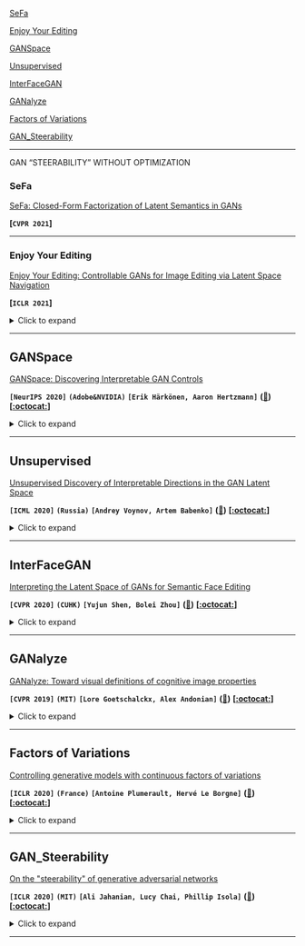 

[SeFa](#SeFa)

[Enjoy Your Editing](#Enjoy-Your-Editing)

[GANSpace](#GANSpace)

[Unsupervised](#Unsupervised) 

[InterFaceGAN](#InterFaceGAN)

[GANalyze](#GANalyze)

[Factors of Variations](#Factors-of-Variations)

[GAN_Steerability](#GAN_Steerability)

---

GAN “STEERABILITY” WITHOUT OPTIMIZATION





### SeFa

[SeFa: Closed-Form Factorization of Latent Semantics in GANs]()

**[`CVPR 2021`]**



---

### Enjoy Your Editing

[Enjoy Your Editing: Controllable GANs for Image Editing via Latent Space Navigation](https://arxiv.org/pdf/2102.01187.pdf)

**[`ICLR 2021`]**

<details><summary>Click to expand</summary><p>


<div align=center><img width="800" src="https://raw.githubusercontent.com/yzy1996/Image-Hosting/master/20201122155212.png"/></div>

> **Problem Statement**

a latent vector $\boldsymbol{z} \in \mathbb{R}^m$ from a known distribution $\mathcal{Z}$

a (<u>pretrained</u>) fixed GAN model consisting of a generator **G** and a discriminator **D**

to discover $N$ attributes or semantically meaningful latent-space direction (transformation matrix) $\boldsymbol{T} = \{\boldsymbol{d}_1, \dots,\boldsymbol{d}_N\}$, where $\boldsymbol{d}_i \in \mathbb{R}^m$

an assigned step size $\boldsymbol{\varepsilon}=\left\{\varepsilon_{1}, \ldots, \varepsilon_{N}\right\}$, where $\boldsymbol{\varepsilon}$ is drawn from a uniform distribution $[-1, 1]^N$

a (<u>pretrained</u>) regressor **R** predict image attributes values $\boldsymbol{\alpha}=\left\{\alpha_{1}, \ldots, \alpha_{N}\right\}$, where $\boldsymbol{\alpha} \in [0, 1]$ and a constraint $0 \le\boldsymbol{\alpha} + \boldsymbol{\varepsilon} \le 1$

> **Objective function**

$$
\min _{\boldsymbol{T}} \mathcal{L}=\lambda_{1} \mathcal{L}_{\mathrm{reg}}+\lambda_{2} \mathcal{L}_{\mathrm{disc}}+\lambda_{3} \mathcal{L}_{\mathrm{content}}
$$

where $\mathcal{L}_{\mathrm{reg}}$ assesses transformations performance, $\mathcal{L}_{\mathrm{disc}}$ assesses new generated images quality by discriminator **D**, and $\mathcal{L}_{\mathrm{content}}$ (perceptual loss) estimate the distance between two images (maintain the image identity)

> **Unique**

- multi-label simultaneous
- local transformation, different direction $d_i$ with different latent vector $z_i$

> **Implementation details**

- Datasets: 1) face - [FFHQ](), [CelebA](), [CelebA-HQ](); 2) natural scene - [Transient Attribute Database](), [MIT Places2]()

</p></details>

---

## GANSpace

[GANSpace: Discovering Interpretable GAN Controls](https://arxiv.org/abs/2004.02546)

**`[NeurIPS 2020]`**	**`(Adobe&NVIDIA)`**	**`[Erik Härkönen, Aaron Hertzmann]`**	**([:memo:]())**	**[[:octocat:](https://github.com/harskish/ganspace)]**

<details><summary>Click to expand</summary><p>


<div align=center><img width="700" src="https://raw.githubusercontent.com/yzy1996/Image-Hosting/master/20201121154059.png" /></div>

> **Keywords**

PCA	

跌得多

> **Goal**

find useful directions in $z$ space



> **Pipeline**

sample $N$ random vector $z_{1:N}$, then compute the corresponding $w_i = M(z_i)$ value

compute PCA of these $w_{1:N}$ values, then get a basis $V$ for $W$

given a new image defined by $w$, edit it by varying PCA coordinates $x$
$$
w^{\prime} = w + Vx
$$


</p></details>

---

## Unsupervised 

[Unsupervised Discovery of Interpretable Directions in the GAN Latent Space](https://arxiv.org/abs/2002.03754)

**`[ICML 2020]`**	**`(Russia)`**	**`[Andrey Voynov, Artem Babenko]`**	**([:memo:]())**	**[[:octocat:](https://github.com/anvoynov/GANLatentDiscovery)]**

<details><summary>Click to expand</summary><p>


![A9Rlu0i5j_139dt6w_ea4](https://raw.githubusercontent.com/yzy1996/Image-Hosting/master/20201101155344.png)


Features: **unsupervised, background removal**

> **Framework**

via jointly learning **a set of directions** and a **model** to distinguish the corresponding image transformations



based on InfoGAN



有一个解耦开的矩阵 $A \in \mathbb{R}^{d \times K}$

一个网络R，用来判断是哪个解耦出来的分量

Self-supervised learning

![mylatex20201030_110850](https://raw.githubusercontent.com/yzy1996/Image-Hosting/master/20201030110908.svg)



</p></details>

---

## InterFaceGAN

[Interpreting the Latent Space of GANs for Semantic Face Editing](https://arxiv.org/abs/1907.10786)

**`[CVPR 2020]`**	**`(CUHK)`**	**`[Yujun Shen, Bolei Zhou]`**	**([:memo:]())**	**[[:octocat:](https://github.com/genforce/interfacegan)]**

<details><summary>Click to expand</summary><p>


<div align=center><img width="300" src="https://raw.githubusercontent.com/yzy1996/Image-Hosting/master/20201119220419.png"/></div>

> **Assumption**

For any binary semantic (e.g., male v.s. female), there exists a **hyperplane** in the latent space serving as the **separation boundary**. Semantic remains the same when the latent code walks within the same side of the hyperplane yet turns into the opposite when across the boundary.

> **Formulation**

$$
\mathrm{d}(\mathbf{n}, \mathbf{z})=\mathbf{n}^{T} \mathbf{z}
$$

$$
f(g(\mathbf{z}))=\lambda \mathrm{d}(\mathbf{n}, \mathbf{z})
$$

$G$: use the Generator of [PGGAN]() and [StyleGAN]() which are pretrained on [CelebA-HQ]()

> **Framework**

latent code z -> image x -> label

latent code z -> label

then train five independent linear SVMs on pose, smile, age, gender, eyeglasses

finally find n and edit the latent code z with $z_{edit} = z + \alpha n$



</p></details>

---

## GANalyze

[GANalyze: Toward visual definitions of cognitive image properties](https://arxiv.org/abs/1906.10112)

**`[CVPR 2019]`**	**`(MIT)`**	**`[Lore Goetschalckx, Alex Andonian]`**	**([:memo:]())**	**[[:octocat:](https://github.com/LoreGoetschalckx/GANalyze)]**

<details><summary>Click to expand</summary><p>


<div align=center><img width="1000" src="https://raw.githubusercontent.com/yzy1996/Image-Hosting/master/20201119164859.png"/></div>

> **Formulation**

$$
\operatorname{argmin}_{\theta} \mathcal{L}(\theta)=\mathbb{E}_{\mathbf{z}, \mathbf{y}, \alpha}\left[\left(A\left(G\left(T_{\theta}(\mathbf{z}, \alpha), \mathbf{y}\right)\right)-(A(G(\mathbf{z}, \mathbf{y}))+\alpha)\right)^{2}\right]
$$

$$
T_{\theta}(\mathbf{z}, \alpha)=\mathbf{z}+\alpha \theta
$$

$G$: use the Generator of [BigGAN]() which is pretrained on ImageNet

$A$: use a CNN of [MemNet]() to assesses an image property of memorability

$T$: moves the input $\mathbf{z}$ along a certain direction $\theta$ 

learn to increase (or decrease) the memorability with a certain amount $\alpha$



</p></details>

---

## Factors of Variations

[Controlling generative models with continuous factors of variations](https://arxiv.org/abs/2001.10238)

**`[ICLR 2020]`**	**`(France)`**	**`[Antoine Plumerault, Hervé Le Borgne]`**	**([:memo:]())**	**[[:octocat:](https://github.com/AntoinePlumerault/Controlling-generative-models-with-continuous-factors-of-variations)]**

<details><summary>Click to expand</summary><p>


>**Framework**

for an original generation: $I = G(z_0)$

want a transformation: $I \rightarrow \mathcal{T}_{t}(I)$ (e.g. $\mathcal{T}$ is a rotation, then $t$ is the angle)

approximate $z_T$ by $G(z_T) \approx \mathcal{T}_{t}(I)$ -> [invert the generator]()

then estimate the direction encoding the factor of variation described by $\mathcal{T}$ with the difference between $z_0$ and $z_T$ 

**given $\mathcal{T}$ to get $z_T$** 

> **Difficulty**

- reconstruction error
  $$
  \hat{z}=\underset{z \in \mathcal{Z}}{\arg \min } \mathcal{L}(I, G(\boldsymbol{z}))
  $$
  choose the error of the MSE on images in the frequency domain

- recursive estimation of the trajectory

  decomposing the transformation

> **Dataset**

[dSprites]() and [ILSVRC]()

> **GAN model**

[BigGAN](): two vector input (a latent vector **z** and a one-hot vector **c** to generate conditional categories)



</p></details>

---

## GAN_Steerability

[On the "steerability" of generative adversarial networks](https://arxiv.org/abs/1907.07171)

**`[ICLR 2020]`**	**`(MIT)`**	**`[Ali Jahanian, Lucy Chai, Phillip Isola]`**	**([:memo:]())**	**[[:octocat:](https://ali-design.github.io/gan_steerability/)]**

<details><summary>Click to expand</summary><p>


<div align=center><img width="800" src="https://raw.githubusercontent.com/yzy1996/Image-Hosting/master/20201121120437.png"/></div>

> **Formulation**

$$
w^{*}=\underset{w}{\arg \min } \mathbb{E}_{z, \alpha}[\mathcal{L}(G(z+\alpha w), \operatorname{edit}(G(z), \alpha))]
$$

objective $\mathcal{L}$ could be [$L2$ loss]() or [LPIPS perceptual image similarity metric]()



> **Pipeline**

GAN model: BigGAN and StyleGAN




</p></details>

---



 